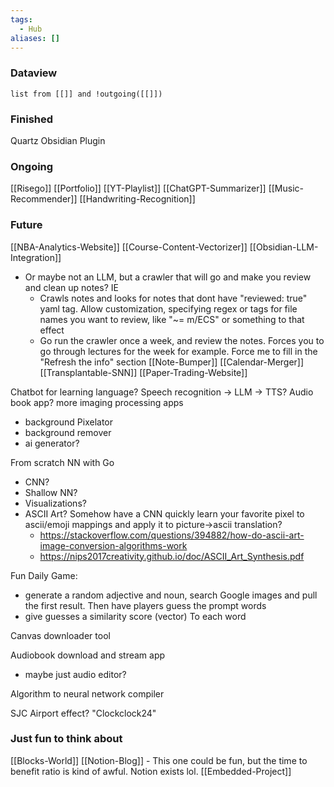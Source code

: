 ```yaml
---
tags:
  - Hub
aliases: []
---
```


### Dataview
```dataview
list from [[]] and !outgoing([[]])
```


### Finished
Quartz
Obsidian Plugin

### Ongoing
[[Risego]]
[[Portfolio]]
[[YT-Playlist]]
[[ChatGPT-Summarizer]]
[[Music-Recommender]]
[[Handwriting-Recognition]]


### Future
[[NBA-Analytics-Website]]
[[Course-Content-Vectorizer]]
[[Obsidian-LLM-Integration]]
- Or maybe not an LLM, but a crawler that will go and make you review and clean up notes? IE
	- Crawls notes and looks for notes that dont have "reviewed: true" yaml tag. Allow customization, specifying regex or tags for file names you want to review, like "~= m/ECS" or something to that effect 
	- Go run the crawler once a week, and review the notes. Forces you to go through lectures for the week for example. Force me to fill in the "Refresh the info" section 
[[Note-Bumper]]
[[Calendar-Merger]]
[[Transplantable-SNN]]
[[Paper-Trading-Website]]

Chatbot for learning language? Speech recognition -> LLM -> TTS?
Audio book app?
more imaging processing apps
- background Pixelator
- background remover
- ai generator?

From scratch NN with Go
- CNN? 
- Shallow NN? 
- Visualizations?
- ASCII Art? Somehow have a CNN quickly learn your favorite pixel to ascii/emoji mappings and apply it to picture->ascii translation?
	- https://stackoverflow.com/questions/394882/how-do-ascii-art-image-conversion-algorithms-work
	- https://nips2017creativity.github.io/doc/ASCII_Art_Synthesis.pdf

Fun Daily Game:
- generate a random adjective and noun, search Google images and pull the first result. Then have players guess the prompt words
- give guesses a similarity score (vector) To each word

Canvas downloader tool

Audiobook download and stream app
- maybe just audio editor?

Algorithm to neural network compiler

SJC Airport effect? "Clockclock24"

### Just fun to think about
[[Blocks-World]]
[[Notion-Blog]] - This one could be fun, but the time to benefit ratio is kind of awful. Notion exists lol. 
[[Embedded-Project]]
